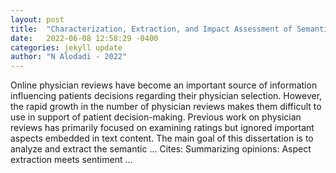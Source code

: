 ```yaml
---
layout: post
title:  "Characterization, Extraction, and Impact Assessment of Semantic Aspects in Online Physician Reviews"
date:   2022-06-08 12:58:29 -0400
categories: jekyll update
author: "N Alodadi - 2022"
---
```

Online physician reviews have become an important source of information influencing patients  decisions regarding their physician selection. However, the rapid growth in the number of physician reviews makes them difficult to use in support of patient decision-making. Previous work on physician reviews has primarily focused on examining ratings but ignored important aspects embedded in text content. The main goal of this dissertation is to analyze and extract the semantic …
Cites: ‪Summarizing opinions: Aspect extraction meets sentiment …‬  